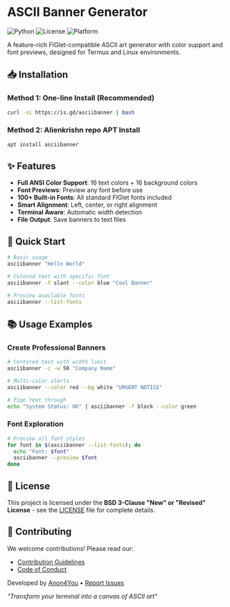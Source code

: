 # ASCII Banner Generator

![Python](https://img.shields.io/badge/python-3.7%2B-blue)
![License](https://img.shields.io/badge/license-BSD%203--Clause-blue)
![Platform](https://img.shields.io/badge/platform-Termux%2FLinux-lightgrey)

A feature-rich FIGlet-compatible ASCII art generator with color support and font previews, designed for Termux and Linux environments.

## 📥 Installation

### Method 1: One-line Install (Recommended)
```bash
curl -sL https://is.gd/asciibanner | bash
```

### Method 2: Alienkrishn repo APT Install
```bash
apt install asciibanner
```

## ✨ Features

- **Full ANSI Color Support**: 16 text colors + 16 background colors
- **Font Previews**: Preview any font before use
- **100+ Built-in Fonts**: All standard FIGlet fonts included
- **Smart Alignment**: Left, center, or right alignment
- **Terminal Aware**: Automatic width detection
- **File Output**: Save banners to text files

## 🚀 Quick Start

```bash
# Basic usage
asciibanner "Hello World"

# Colored text with specific font
asciibanner -f slant --color blue "Cool Banner"

# Preview available fonts
asciibanner --list-fonts
```

## 📚 Usage Examples

### Create Professional Banners
```bash
# Centered text with width limit
asciibanner -c -w 50 "Company Name"

# Multi-color alerts
asciibanner --color red --bg white "URGENT NOTICE"

# Pipe text through
echo "System Status: OK" | asciibanner -f block --color green
```

### Font Exploration
```bash
# Preview all font styles
for font in $(asciibanner --list-fonts); do
  echo "Font: $font"
  asciibanner --preview $font
done
```

## 📜 License

This project is licensed under the **BSD 3-Clause "New" or "Revised" License** - see the [LICENSE](LICENSE) file for complete details.

## 🤝 Contributing

We welcome contributions! Please read our:
- [Contribution Guidelines](CONTRIBUTING.md)
- [Code of Conduct](CODE_OF_CONDUCT.md)


Developed by [Anon4You](https://github.com/Anon4You) • [Report Issues](https://github.com/Anon4You/ASCIIBanner/issues) 

*"Transform your terminal into a canvas of ASCII art"*
